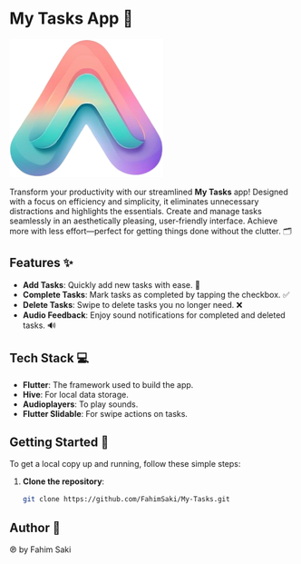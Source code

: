 # My Tasks App 🎯

![Logo](assets/images/logo.png)


Transform your productivity with our streamlined **My Tasks** app! Designed with a focus on efficiency and simplicity, it eliminates unnecessary distractions and highlights the essentials. Create and manage tasks seamlessly in an aesthetically pleasing, user-friendly interface. Achieve more with less effort—perfect for getting things done without the clutter. 🗂️

## Features ✨
- **Add Tasks**: Quickly add new tasks with ease. 📝
- **Complete Tasks**: Mark tasks as completed by tapping the checkbox. ✅
- **Delete Tasks**: Swipe to delete tasks you no longer need. ❌
- **Audio Feedback**: Enjoy sound notifications for completed and deleted tasks. 🔊

## Tech Stack 💻
- **Flutter**: The framework used to build the app.
- **Hive**: For local data storage.
- **Audioplayers**: To play sounds.
- **Flutter Slidable**: For swipe actions on tasks.

## Getting Started 🚀
To get a local copy up and running, follow these simple steps:

1. **Clone the repository**:
   ```bash
   git clone https://github.com/FahimSaki/My-Tasks.git

## Author 💬 
℗ by Fahim Saki
